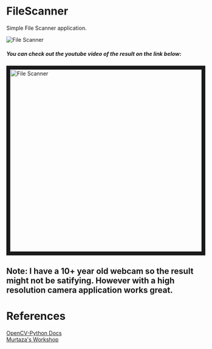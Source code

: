 # FileScanner

Simple File Scanner application.  

![File Scanner](Resources/Hnet-image.gif)

##### You can check out the youtube video of the result on the link below:
<a href="https://www.youtube.com/watch?v=XXEm1ZTDbOY
" target="_blank"><img src="https://www.youtube.com/watch?v=XXEm1ZTDbOY/0.jpg" 
alt="File Scanner" width="680" height="480" border="10" /></a>

## Note: I have a 10+ year old webcam so the result might not be satifying. However with a high resolution camera application works great.

# References
[OpenCV-Python Docs](https://docs.opencv.org/4.5.2/d6/d00/tutorial_py_root.html) <Enter>   
[Murtaza's Workshop](https://www.youtube.com/watch?v=WQeoO7MI0Bs&list=PLMoSUbG1Q_r9p7iYBg6z6tZP002DAJ41H) <Enter>
